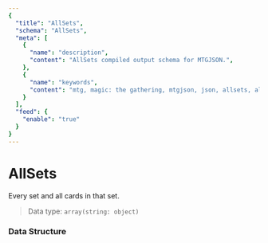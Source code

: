 ```yaml
---
{
  "title": "AllSets",
  "schema": "AllSets",
  "meta": [
    {
      "name": "description",
      "content": "AllSets compiled output schema for MTGJSON.",
    },
    {
      "name": "keywords",
      "content": "mtg, magic: the gathering, mtgjson, json, allsets, all sets",
    }
  ],
  "feed": {
    "enable": "true"
  }
}
---
```


# AllSets

Every set and all cards in that set.

> Data type: `array(string: object)`  

### Data Structure

<Documentation/>
